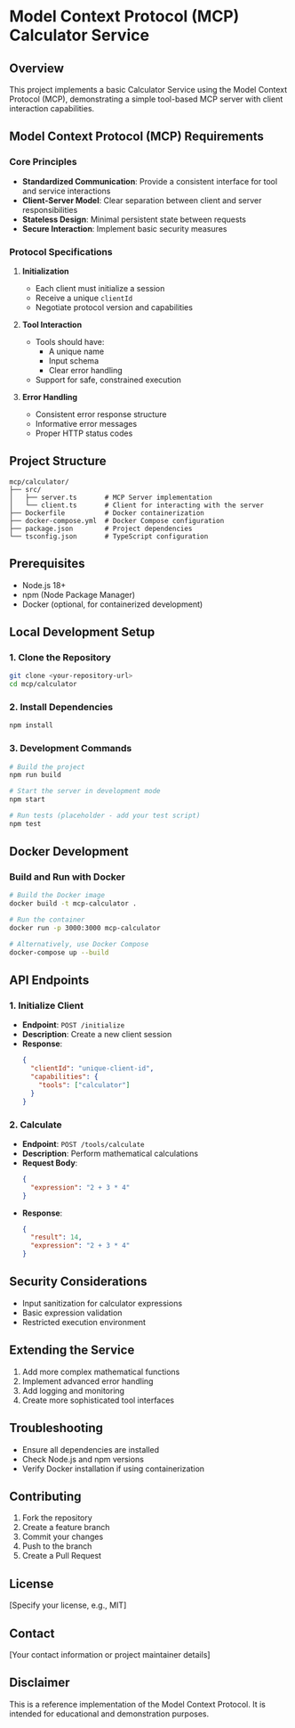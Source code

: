 # Model Context Protocol (MCP) Calculator Service

## Overview
This project implements a basic Calculator Service using the Model Context Protocol (MCP), demonstrating a simple tool-based MCP server with client interaction capabilities.

## Model Context Protocol (MCP) Requirements

### Core Principles
- **Standardized Communication**: Provide a consistent interface for tool and service interactions
- **Client-Server Model**: Clear separation between client and server responsibilities
- **Stateless Design**: Minimal persistent state between requests
- **Secure Interaction**: Implement basic security measures

### Protocol Specifications
1. **Initialization**
   - Each client must initialize a session
   - Receive a unique `clientId`
   - Negotiate protocol version and capabilities

2. **Tool Interaction**
   - Tools should have:
     * A unique name
     * Input schema
     * Clear error handling
   - Support for safe, constrained execution

3. **Error Handling**
   - Consistent error response structure
   - Informative error messages
   - Proper HTTP status codes

## Project Structure
```
mcp/calculator/
├── src/
│   ├── server.ts       # MCP Server implementation
│   └── client.ts       # Client for interacting with the server
├── Dockerfile          # Docker containerization
├── docker-compose.yml  # Docker Compose configuration
├── package.json        # Project dependencies
└── tsconfig.json       # TypeScript configuration
```

## Prerequisites
- Node.js 18+
- npm (Node Package Manager)
- Docker (optional, for containerized development)

## Local Development Setup

### 1. Clone the Repository
```bash
git clone <your-repository-url>
cd mcp/calculator
```

### 2. Install Dependencies
```bash
npm install
```

### 3. Development Commands
```bash
# Build the project
npm run build

# Start the server in development mode
npm start

# Run tests (placeholder - add your test script)
npm test
```

## Docker Development

### Build and Run with Docker
```bash
# Build the Docker image
docker build -t mcp-calculator .

# Run the container
docker run -p 3000:3000 mcp-calculator

# Alternatively, use Docker Compose
docker-compose up --build
```

## API Endpoints

### 1. Initialize Client
- **Endpoint**: `POST /initialize`
- **Description**: Create a new client session
- **Response**: 
  ```json
  {
    "clientId": "unique-client-id",
    "capabilities": {
      "tools": ["calculator"]
    }
  }
  ```

### 2. Calculate
- **Endpoint**: `POST /tools/calculate`
- **Description**: Perform mathematical calculations
- **Request Body**:
  ```json
  {
    "expression": "2 + 3 * 4"
  }
  ```
- **Response**:
  ```json
  {
    "result": 14,
    "expression": "2 + 3 * 4"
  }
  ```

## Security Considerations
- Input sanitization for calculator expressions
- Basic expression validation
- Restricted execution environment

## Extending the Service
1. Add more complex mathematical functions
2. Implement advanced error handling
3. Add logging and monitoring
4. Create more sophisticated tool interfaces

## Troubleshooting
- Ensure all dependencies are installed
- Check Node.js and npm versions
- Verify Docker installation if using containerization

## Contributing
1. Fork the repository
2. Create a feature branch
3. Commit your changes
4. Push to the branch
5. Create a Pull Request

## License
[Specify your license, e.g., MIT]

## Contact
[Your contact information or project maintainer details]

## Disclaimer
This is a reference implementation of the Model Context Protocol. It is intended for educational and demonstration purposes.